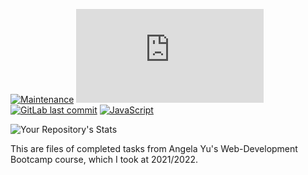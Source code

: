 [![Maintenance](https://img.shields.io/badge/Maintained%3F-yes-green.svg)](https://GitHub.com/Naereen/StrapDown.js/graphs/commit-activity)
[![GitHub commits](https://badgen.net/github/commits/Naereen/Strapdown.js)](https://GitHub.com/Naereen/StrapDown.js/commit/)
[![GitLab last commit](https://badgen.net/gitlab/last-commit/NickBusey/HomelabOS/)](https://gitlab.com/NickBusey/HomelabOS/-/commits)
[![JavaScript](https://img.shields.io/badge/--F7DF1E?logo=javascript&logoColor=000)](https://www.javascript.com/)

![Your Repository's Stats](https://github-readme-stats.vercel.app/api/top-langs/?username=rosharp&theme=blue-green)

This are files of completed tasks from Angela Yu's Web-Development Bootcamp course, which I took at 2021/2022.
